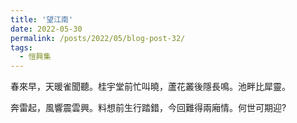 ```yaml
---
title: '望江南'
date: 2022-05-30
permalink: /posts/2022/05/blog-post-32/
tags:
  - 愷興集
---
```


春來早，天暖雀聞聽。桂宇堂前忙叫曉，蘆花叢後隱長鳴。池畔比犀靈。

奔雷起，風響震雲興。料想前生行踏錯，今回難得兩廂情。何世可期迎?